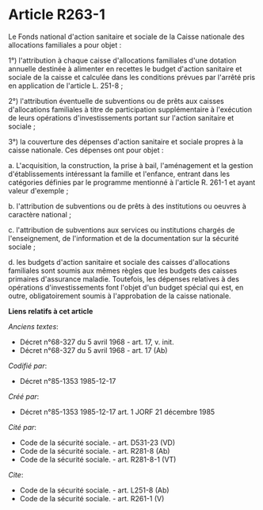 # Article R263-1

Le Fonds national d'action sanitaire et sociale de la Caisse nationale des allocations familiales a pour objet : 

1°) l'attribution à chaque caisse d'allocations familiales d'une dotation annuelle destinée à alimenter en recettes le budget
d'action sanitaire et sociale de la caisse et calculée dans les conditions prévues par l'arrêté pris en application de
l'article L. 251-8 ; 

2°) l'attribution éventuelle de subventions ou de prêts aux caisses d'allocations familiales à titre de participation
supplémentaire à l'exécution de leurs opérations d'investissements portant sur l'action sanitaire et sociale ; 

3°) la couverture des dépenses d'action sanitaire et sociale propres à la caisse nationale. Ces dépenses ont pour objet : 

a. L'acquisition, la construction, la prise à bail, l'aménagement et la gestion d'établissements intéressant la famille et
l'enfance, entrant dans les catégories définies par le programme mentionné à l'article R. 261-1 et ayant valeur d'exemple ; 

b. l'attribution de subventions ou de prêts à des institutions ou oeuvres à caractère national ; 

c. l'attribution de subventions aux services ou institutions chargés de l'enseignement, de l'information et de la
documentation sur la sécurité sociale ; 

d. les budgets d'action sanitaire et sociale des caisses d'allocations familiales sont soumis aux mêmes règles que les
budgets des caisses primaires d'assurance maladie. Toutefois, les dépenses relatives à des opérations d'investissements font
l'objet d'un budget spécial qui est, en outre, obligatoirement soumis à l'approbation de la caisse nationale.

**Liens relatifs à cet article**

_Anciens textes_:

  - Décret n°68-327 du 5 avril 1968 - art. 17, v. init.
  - Décret n°68-327 du 5 avril 1968 - art. 17 (Ab)

_Codifié par_:

  - Décret n°85-1353 1985-12-17

_Créé par_:

  - Décret n°85-1353 1985-12-17 art. 1 JORF 21 décembre 1985

_Cité par_:

  - Code de la sécurité sociale. - art. D531-23 (VD)
  - Code de la sécurité sociale. - art. R281-8 (Ab)
  - Code de la sécurité sociale. - art. R281-8-1 (VT)

_Cite_:

  - Code de la sécurité sociale. - art. L251-8 (Ab)
  - Code de la sécurité sociale. - art. R261-1 (V)
